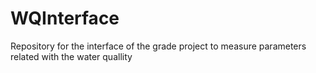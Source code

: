 # WQInterface
Repository for the interface of the grade project to measure parameters related with the water quallity 
